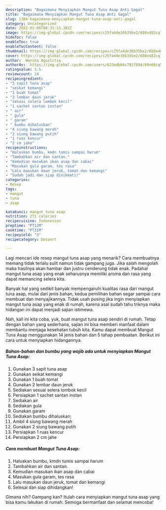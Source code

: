 ```yaml
---
description: "Bagaimana Menyiapkan Mangut Tuna Asap Anti Gagal"
title: "Bagaimana Menyiapkan Mangut Tuna Asap Anti Gagal"
slug: 1384-bagaimana-menyiapkan-mangut-tuna-asap-anti-gagal
category: Uncategorized
date: 2022-02-06T08:31:13.382Z
image: https://img-global.cpcdn.com/recipes/c25fa4de36b35be2/680x482cq70/mangut-tuna-asap-foto-resep-utama.jpg
hideToc: false
enableToc: true
enableTocContent: false
thumbnail: https://img-global.cpcdn.com/recipes/c25fa4de36b35be2/680x482cq70/mangut-tuna-asap-foto-resep-utama.jpg
cover: https://img-global.cpcdn.com/recipes/c25fa4de36b35be2/680x482cq70/mangut-tuna-asap-foto-resep-utama.jpg
author:  Wenika Agustitia
authorAv:  https://img-global.cpcdn.com/users/623edb84c781f894/60x60cq50/avatar.jpg
ratingvalue: 3.5
reviewcount: 24
recipeingredient:
- "3 sapit tuna asap"
- "seikat kemangi"
- "1 buah tomat"
- "2 lembar daun jeruk"
- "sesuai selera lombok kecil"
- "1 sachet santan instan"
- " air"
- " gula"
- " garam"
- " bumbu dihaluskan"
- "4 siung bawang merah"
- "2 siung bawang putih"
- "1 ruas kencur"
- "2 cm jahe"
recipeinstructions:
- "Haluskan bumbu, kmdn tumis sampai harum"
- "Tambahkan air dan santan."
- "Kemudian masukan ikan asap dan cabai"
- "Masukan gula garam, tes rasa"
- "Lalu masukan daun jeruk, tomat dan kemangi"
- "Sudah jadi dan siap dinikmati!"
categories:
- Resep
tags:
- mangut
- tuna
- asap

katakunci: mangut tuna asap 
nutrition: 271 calories
recipecuisine: Indonesian
preptime: "PT12M"
cooktime: "PT31M"
recipeyield: "3"
recipecategory: Dessert

---
```



Lagi mencari ide resep mangut tuna asap yang menarik? Cara membuatnya memang tidak terlalu sulit namun tidak gampang juga. Jika salah mengolah maka hasilnya akan hambar dan justru cenderung tidak enak. Padahal mangut tuna asap yang enak seharusnya memiliki aroma dan rasa yang dapat memancing selera kita.




Banyak hal yang sedikit banyak mempengaruhi kualitas rasa dari mangut tuna asap, mulai dari jenis bahan, kedua pemilihan bahan segar sampai cara membuat dan menyajikannya. Tidak usah pusing jika ingin menyiapkan mangut tuna asap yang enak di rumah, karena asal sudah tahu triknya maka hidangan ini dapat menjadi sajian istimewa.


Nah, kali ini kita coba, yuk, buat mangut tuna asap sendiri di rumah. Tetap dengan bahan yang sederhana, sajian ini bisa memberi manfaat dalam membantu menjaga kesehatan tubuh kita. Kamu dapat membuat Mangut Tuna Asap menggunakan 14 jenis bahan dan 5 tahap pembuatan. Berikut ini cara untuk menyiapkan hidangannya.

<!--inarticleads1-->

##### Bahan-bahan dan bumbu yang wajib ada untuk menyiapkan Mangut Tuna Asap:

1. Gunakan 3 sapit tuna asap
1. Gunakan seikat kemangi
1. Gunakan 1 buah tomat
1. Gunakan 2 lembar daun jeruk
1. Sediakan sesuai selera lombok kecil
1. Persiapkan 1 sachet santan instan
1. Sediakan  air
1. Sediakan  gula
1. Gunakan  garam
1. Sediakan  bumbu dihaluskan;
1. Ambil 4 siung bawang merah
1. Gunakan 2 siung bawang putih
1. Persiapkan 1 ruas kencur
1. Persiapkan 2 cm jahe




<!--inarticleads2-->

##### Cara membuat Mangut Tuna Asap:

1. Haluskan bumbu, kmdn tumis sampai harum
1. Tambahkan air dan santan.
1. Kemudian masukan ikan asap dan cabai
1. Masukan gula garam, tes rasa
1. Lalu masukan daun jeruk, tomat dan kemangi
1. Selesai dan siap dihidangkan!



Gimana nih? Gampang kan? Itulah cara menyiapkan mangut tuna asap yang bisa kamu lakukan di rumah. Semoga bermanfaat dan selamat mencoba!

